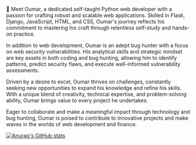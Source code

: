 👋 Meet Oumar, a dedicated self-taught Python web developer with a passion for crafting robust and scalable web applications. Skilled in Flask, Django, JavaScript, HTML, and CSS, Oumar's journey reflects his commitment to mastering his craft through relentless self-study and hands-on practice.

In addition to web development, Oumar is an adept bug hunter with a focus on web security vulnerabilities. His analytical skills and strategic mindset are key assets in both coding and bug hunting, allowing him to identify patterns, predict security flaws, and execute well-informed vulnerability assessments.

Driven by a desire to excel, Oumar thrives on challenges, constantly seeking new opportunities to expand his knowledge and refine his skills. With a unique blend of creativity, technical expertise, and problem-solving ability, Oumar brings value to every project he undertakes.

Eager to collaborate and make a meaningful impact through technology and bug hunting, Oumar is poised to contribute to innovative projects and make waves in the worlds of web development and finance.

[![Anurag's GitHub stats](https://github-readme-stats.vercel.app/api?username=oumarkhaine)](https://github.com/anuraghazra/github-readme-stats)

